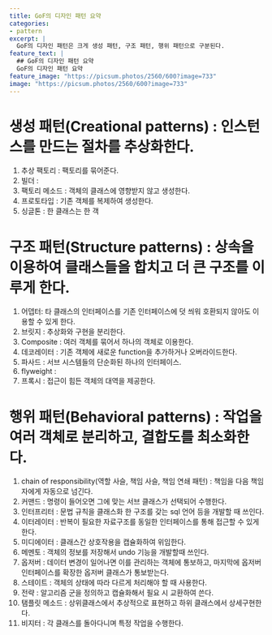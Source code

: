 ```yaml
---
title: GoF의 디자인 패턴 요약 
categories:
- pattern
excerpt: |
  GoF의 디자인 패턴은 크게 생성 패턴, 구조 패턴, 행위 패턴으로 구분된다.
feature_text: |
  ## GoF의 디자인 패턴 요약 
  GoF의 디자인 패턴 요약
feature_image: "https://picsum.photos/2560/600?image=733"
image: "https://picsum.photos/2560/600?image=733"
---
```


생성 패턴(Creational patterns) : 인스턴스를 만드는 절차를 추상화한다. 
====

1. 추상 팩토리 : 팩토리를 묶어준다.
2. 빌더 : 
3. 팩토리 메소드 : 객체의 클래스에 영향받지 않고 생성한다. 
4. 프로토타입 : 기존 객체를 복제하여 생성한다.
5. 싱글톤 : 한 클래스는 한 객

구조 패턴(Structure patterns) : 상속을 이용하여 클래스들을 합치고 더 큰 구조를 이루게 한다.
====

1. 어뎁터: 타 클래스의 인터페이스를 기존 인터페이스에 덧 씌워 호환되지 않아도 이용할 수 있게 한다.
2. 브릿지 : 추상화와 구현을 분리한다.
3. Composite : 여러 객체를 묶어서 하나의 객체로 이용한다.
4. 데코레이터 : 기존 객체에 새로운 function을 추가하거나 오버라이드한다.
5. 파사드 : 서브 시스템들의 단순화된 하나의 인터페이스.
6. flyweight :
7. 프록시 : 접근이 힘든 객체의 대역을 제공한다.

행위 패턴(Behavioral patterns) : 작업을 여러 객체로 분리하고, 결합도를 최소화한다.
====

1. chain of responsibility(역할 사슬, 책임 사슬, 책임 연쇄 패턴) : 책임을 다음 책임자에게 자동으로 넘긴다.
2. 커맨드 : 명령이 들어오면 그에 맞는 서브 클래스가 선택되어 수행한다.
3. 인터프리터 : 문법 규칙을 클래스화 한 구조를 갖는 sql 언어 등을 개발할 때 쓰인다.
4. 이터레이터 : 반복이 필요한 자료구조를 동일한 인터페이스를 통해 접근할 수 있게 한다.
5. 미디에이터 : 클래스간 상호작용을 캡슐화하여 위임한다.
6. 메멘토 : 객체의 정보를 저장해서 undo 기능을 개발할때 쓰인다.
7. 옵저버 : 데이터 변경이 일어나면 이를 관리하는 객체에 통보하고, 마지막에 옵저버 인터페이스를 확장한 옵저버 클래스가 통보받는다.
8. 스테이트 : 객체의 상태에 따라 다르게 처리해야 할 때 사용한다.
9. 전략 : 알고리즘 군을 정의하고 캡슐화해서 필요 시 교환하여 쓴다.
10. 탬플릿 메소드 : 상위클래스에서 추상적으로 표현하고 하위 클래스에서 상세구현한다.
11. 비지터 : 각 클래스를 돌아다니며 특정 작업을 수행한다.

